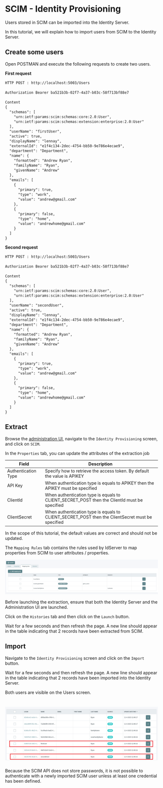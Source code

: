 # SCIM - Identity Provisioning

Users stored in SCIM can be imported into the Identity Server.

In this tutorial, we will explain how to import users from SCIM to the Identity Server.

## Create some users

Open POSTMAN and execute the following requests to create two users.

**First request**

```
HTTP POST : http://localhost:5003/Users

Authorization Bearer ba521b3b-02f7-4a37-b03c-58f713bf88e7

Content
{
  "schemas": [
    "urn:ietf:params:scim:schemas:core:2.0:User",
    "urn:ietf:params:scim:schemas:extension:enterprise:2.0:User"
  ],
  "userName": "firstUser",
  "active": true,
  "displayName": "lennay",
  "externalId": "e1f4c134-2dec-4754-bb50-9e786e4ecae9",
  "department": "Department",
  "name": {
    "formatted": "Andrew Ryan",
    "familyName": "Ryan",
    "givenName": "Andrew"
  },
  "emails": [
    {
      "primary": true,
      "type": "work",
      "value": "andrew@gmail.com"
    },
    {
      "primary": false,
      "type": "home",
      "value": "andrewhome@gmail.com"
    }
  ]
}
```

**Second request**

```
HTTP POST : http://localhost:5003/Users

Authorization Bearer ba521b3b-02f7-4a37-b03c-58f713bf88e7

Content
{
  "schemas": [
    "urn:ietf:params:scim:schemas:core:2.0:User",
    "urn:ietf:params:scim:schemas:extension:enterprise:2.0:User"
  ],
  "userName": "secondUser",
  "active": true,
  "displayName": "lennay",
  "externalId": "e1f4c134-2dec-4754-bb50-9e786e4ecae9",
  "department": "Department",
  "name": {
    "formatted": "Andrew Ryan",
    "familyName": "Ryan",
    "givenName": "Andrew"
  },
  "emails": [
    {
      "primary": true,
      "type": "work",
      "value": "andrew@gmail.com"
    },
    {
      "primary": false,
      "type": "home",
      "value": "andrewhome@gmail.com"
    }
  ]
}
```

## Extract

Browse the [administration UI](http://localhost:5002), navigate to the `Identity Provisioning` screen, and click on `SCIM`.

In the `Properties` tab, you can update the attributes of the extraction job

| Field                       | Description                                                                                         |
| --------------------------- | --------------------------------------------------------------------------------------------------- |
| Authentication Type         | Specify how to retrieve the access token. By default the value is APIKEY                            |
| API Key                     | When authentication type is equals to APIKEY then the APIKEY must be specified                      |
| ClientId                    | When authentication type is equals to CLIENT_SECRET_POST then the ClientId must be specified        |
| ClientSecret                | When authentication type is equals to CLIENT_SECRET_POST then the ClientSecret must be specified    |

In the scope of this tutorial, the default values are correct and should not be updated.


The `Mapping Rules` tab contains the rules used by IdServer to map properties from SCIM to user attributes / properties.

![Mapping rules](./images/scim-1.png)

Before launching the extraction, ensure that both the Identity Server and the Administration UI are launched.

Click on the `Histories` tab and then click on the `Launch` button.

Wait for a few seconds and then refresh the page. A new line should appear in the table indicating that 2 records have been extracted from SCIM.

## Import

Navigate to the `Identity Provisioning` screen and click on the `Import` button.

Wait for a few seconds and then refresh the page. A new line should appear in the table indicating that 2 records have been imported into the Identity Server.

Both users are visible on the Users screen.

# ![Users](./images/scim-2.png)

Because the SCIM API does not store passwords, it is not possible to authenticate with a newly imported SCIM user unless at least one credential has been defined.